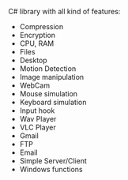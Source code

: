 C# library with all kind of features:
- Compression
- Encryption
- CPU, RAM
- Files
- Desktop
- Motion Detection
- Image manipulation
- WebCam
- Mouse simulation
- Keyboard simulation
- Input hook
- Wav Player
- VLC Player
- Gmail
- FTP
- Email
- Simple Server/Client
- Windows functions